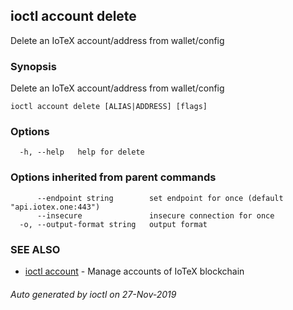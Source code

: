 ## ioctl account delete

Delete an IoTeX account/address from wallet/config

### Synopsis

Delete an IoTeX account/address from wallet/config

```
ioctl account delete [ALIAS|ADDRESS] [flags]
```

### Options

```
  -h, --help   help for delete
```

### Options inherited from parent commands

```
      --endpoint string        set endpoint for once (default "api.iotex.one:443")
      --insecure               insecure connection for once
  -o, --output-format string   output format
```

### SEE ALSO

* [ioctl account](ioctl_account.md)	 - Manage accounts of IoTeX blockchain

###### Auto generated by ioctl on 27-Nov-2019
